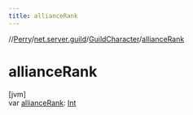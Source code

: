 ```yaml
---
title: allianceRank
---
```

//[Perry](../../../index.html)/[net.server.guild](../index.html)/[GuildCharacter](index.html)/[allianceRank](alliance-rank.html)



# allianceRank



[jvm]\
var [allianceRank](alliance-rank.html): [Int](https://kotlinlang.org/api/latest/jvm/stdlib/kotlin/-int/index.html)




